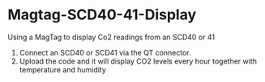 # Magtag-SCD40-41-Display
Using a MagTag to display Co2 readings from an SCD40 or 41


1. Connect an SCD40 or SCD41 via the QT connector.
2. Upload the code and it will display CO2 levels every hour together with temperature and humidity
